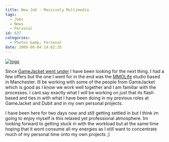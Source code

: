 ```yaml
---
title: New Job - Massively Multimedia
tags:
  - Jobs
  - News
  - Personal
id: 637
categories:
  - Photos &amp; Personal
date: 2009-08-04 14:02:35
---
```


[![logo](https://mikecann.co.uk/wp-content/uploads/2009/08/logo.png "logo")](https://mikecann.co.uk/wp-content/uploads/2009/08/logo.png)

Since [GameJacket went under](https://www.mikecann.co.uk/photos-personal/fare-the-well-gamejacket/) I have been looking for the next thing. I had a few offers but the one I went for in the end was the [MMOLife](https://www.mmolife.org/) studio based in Manchester. Ill be working with some of the people from GameJacket which is good as I know we work well together and I am familiar with the processes. I cant say exactly what I will be working on just that its flash based and ties in with what I have been doing in my previous roles at GameJacket and Dubit and in my own personal projects.

I have been here for two days now and still getting settled in but I think im going to enjoy myself is this relaxed yet professional atmosphere. Im looking forward to getting stuck in with the workload but at the same time hoping that it wont consume all my energies as I still want to concentrate much of my personal time onto my own projects ;)